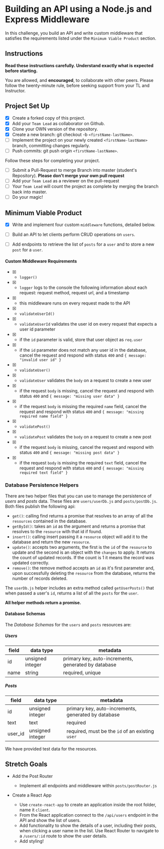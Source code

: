 # Building an API using a Node.js and Express Middleware

In this challenge, you build an API and write custom middleware that satisfies the requirements listed under the `Minimum Viable Product` section.

## Instructions

**Read these instructions carefully. Understand exactly what is expected before starting.**

You are allowed, and **encouraged**, to collaborate with other peers. Please follow the twenty-minute rule, before seeking support from your TL and Instructor.

## Project Set Up

- [x] Create a forked copy of this project.
- [x] Add your `Team Lead` as collaborator on Github.
- [x] Clone your OWN version of the repository.
- [x] Create a new branch: git checkout -b `<firstName-lastName>`.
- [ ] Implement the project on your newly created `<firstName-lastName>` branch, committing changes regularly.
- [ ] Push commits: git push origin `<firstName-lastName>`.

Follow these steps for completing your project.

- [ ] Submit a Pull-Request to merge <firstName-lastName> Branch into master (student's Repository). **Please don't merge your own pull request**
- [ ] Add your `Team Lead` as a reviewer on the pull-request
- [ ] Your `Team Lead` will count the project as complete by merging the branch back into master.
- [ ] Do your magic!

## Minimum Viable Product

- [x] Write and implement four custom `middleware` functions, detailed below.

- [ ] Build an API to let clients perform CRUD operations on `users`.

- [ ] Add endpoints to retrieve the list of `posts` for a `user` and to store a new `post` for a `user`.

#### Custom Middleware Requirements

- [x] - `logger()`

- [x] - `logger` logs to the console the following information about each request: request method, request url, and a timestamp
- [x] - this middleware runs on every request made to the API

- [x] - `validateUserId()`

- [x] - `validateUserId` validates the user id on every request that expects a user id parameter
- [x] - if the `id` parameter is valid, store that user object as `req.user`
- [x] - if the `id` parameter does not match any user id in the database, cancel the request and respond with status `400` and `{ message: "invalid user id" }`

- [x] - `validateUser()`

- [x] - `validateUser` validates the `body` on a request to create a new user
- [x] - if the request `body` is missing, cancel the request and respond with status `400` and `{ message: "missing user data" }`
- [x] - if the request `body` is missing the required `name` field, cancel the request and respond with status `400` and `{ message: "missing required name field" }`

- [x] - `validatePost()`
- [x] - `validatePost` validates the `body` on a request to create a new post
- [x] - if the request `body` is missing, cancel the request and respond with status `400` and `{ message: "missing post data" }`
- [x] - if the request `body` is missing the required `text` field, cancel the request and respond with status `400` and `{ message: "missing required text field" }`

### Database Persistence Helpers

There are two helper files that you can use to manage the persistence of _users_ and _posts_ data. These files are `users/userDb.js` and `posts/postDb.js`. Both files publish the following api:

- `get()`: calling find returns a promise that resolves to an array of all the `resources` contained in the database.
- `getById()`: takes an `id` as the argument and returns a promise that resolves to the `resource` with that id if found.
- `insert()`: calling insert passing it a `resource` object will add it to the database and return the new `resource`.
- `update()`: accepts two arguments, the first is the `id` of the `resource` to update and the second is an object with the `changes` to apply. It returns the count of updated records. If the count is 1 it means the record was updated correctly.
- `remove()`: the remove method accepts an `id` as it's first parameter and, upon successfully deleting the `resource` from the database, returns the number of records deleted.

The `userDb.js` helper includes an extra method called `getUserPosts()` that when passed a user's `id`, returns a list of all the `posts` for the `user`.

**All helper methods return a promise.**

#### Database Schemas

The _Database Schemas_ for the `users` and `posts` resources are:

##### Users

| field | data type        | metadata                                            |
| ----- | ---------------- | --------------------------------------------------- |
| id    | unsigned integer | primary key, auto-increments, generated by database |
| name  | string           | required, unique                                    |

##### Posts

| field   | data type        | metadata                                            |
| ------- | ---------------- | --------------------------------------------------- |
| id      | unsigned integer | primary key, auto-increments, generated by database |
| text    | text             | required                                            |
| user_id | unsigned integer | required, must be the `id` of an existing `user`    |

We have provided test data for the resources.

## Stretch Goals

- Add the Post Router

  - Implement all endpoints and middleware within `posts/postRouter.js`

- Create a React App
  - Use `create-react-app` to create an application inside the root folder, name it `client`.
  - From the React application connect to the `/api/users` endpoint in the API and show the list of users.
  - Add functionality to show the details of a user, including their posts, when clicking a user name in the list. Use React Router to navigate to a `/users/:id` route to show the user details.
  - Add styling!

